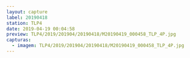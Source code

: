 ```yaml
---
layout: capture
label: 20190418
station: TLP4
date: 2019-04-19 00:04:58
preview: TLP4/2019/201904/20190418/M20190419_000458_TLP_4P.jpg
capturas:
  - imagem: TLP4/2019/201904/20190418/M20190419_000458_TLP_4P.jpg
---
```

